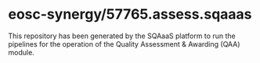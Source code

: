 <!--
SPDX-FileCopyrightText: Copyright contributors to the Software Quality Assurance as a Service (SQAaaS) project <sqaaas@ibergrid.eu>

SPDX-License-Identifier: GPL-3.0-only
-->

# eosc-synergy/57765.assess.sqaaas
This repository has been generated by the SQAaaS platform to run the pipelines
for the operation of the
Quality Assessment & Awarding (QAA)
module.